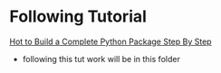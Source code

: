 
# Following Tutorial 

[Hot to Build a Complete Python Package Step By Step](https://youtu.be/5KEObONUkik?si=UN0DyHx6JPPKLdF-)
- following this tut work will be in this folder